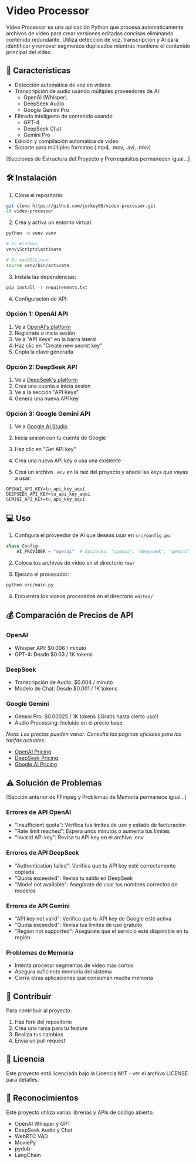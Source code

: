 # Video Processor

Video Processor es una aplicación Python que procesa automáticamente archivos de video para crear versiones editadas concisas eliminando contenido redundante. Utiliza detección de voz, transcripción y AI para identificar y remover segmentos duplicados mientras mantiene el contenido principal del video.

## 🚀 Características
- Detección automática de voz en videos
- Transcripción de audio usando múltiples proveedores de AI:
  - OpenAI (Whisper)
  - DeepSeek Audio
  - Google Gemini Pro
- Filtrado inteligente de contenido usando:
  - GPT-4
  - DeepSeek Chat
  - Gemini Pro
- Edición y compilación automática de video
- Soporte para múltiples formatos (.mp4, .mov, .avi, .mkv)

[Secciones de Estructura del Proyecto y Prerrequisitos permanecen igual...]

## 🛠️ Instalación

1. Clona el repositorio:
```bash
git clone https://github.com/jerkey06/video-processor.git
cd video-processor
```

2. Crea y activa un entorno virtual:
```bash
python -m venv venv

# En Windows:
venv\Scripts\activate

# En macOS/Linux:
source venv/bin/activate
```

3. Instala las dependencias:
```bash
pip install -r requirements.txt
```

4. Configuración de API:

### Opción 1: OpenAI API
1. Ve a [OpenAI's platform](https://platform.openai.com/account/api-keys)
2. Regístrate o inicia sesión
3. Ve a "API Keys" en la barra lateral
4. Haz clic en "Create new secret key"
5. Copia la clave generada

### Opción 2: DeepSeek API
1. Ve a [DeepSeek's platform](https://platform.deepseek.com/)
2. Crea una cuenta e inicia sesión
3. Ve a la sección "API Keys"
4. Genera una nueva API key

### Opción 3: Google Gemini API
1. Ve a [Google AI Studio](https://makersuite.google.com/app/apikey)
2. Inicia sesión con tu cuenta de Google
3. Haz clic en "Get API key"
4. Crea una nueva API key o usa una existente

5. Crea un archivo `.env` en la raíz del proyecto y añade las keys que vayas a usar:
```
OPENAI_API_KEY=tu_api_key_aquí
DEEPSEEK_API_KEY=tu_api_key_aquí
GEMINI_API_KEY=tu_api_key_aquí
```

## 💻 Uso

1. Configura el proveedor de AI que deseas usar en `src/config.py`:
```python
class Config:
    AI_PROVIDER = "openai"  # Opciones: "openai", "deepseek", "gemini"
```

2. Coloca tus archivos de video en el directorio `raw/`

3. Ejecuta el procesador:
```bash
python src/main.py
```

4. Encuentra los videos procesados en el directorio `edited/`

## 💰 Comparación de Precios de API

### OpenAI
- Whisper API: $0.006 / minuto
- GPT-4: Desde $0.03 / 1K tokens

### DeepSeek
- Transcripción de Audio: $0.004 / minuto
- Modelo de Chat: Desde $0.001 / 1K tokens

### Google Gemini
- Gemini Pro: $0.00025 / 1K tokens (¡Gratis hasta cierto uso!)
- Audio Processing: Incluido en el precio base

*Nota: Los precios pueden variar. Consulta las páginas oficiales para las tarifas actuales:*
- [OpenAI Pricing](https://openai.com/pricing)
- [DeepSeek Pricing](https://platform.deepseek.com/pricing)
- [Google AI Pricing](https://ai.google.dev/pricing)

## ⚠️ Solución de Problemas

[Sección anterior de FFmpeg y Problemas de Memoria permanece igual...]

### Errores de API OpenAI
- "Insufficient quota": Verifica tus límites de uso y estado de facturación
- "Rate limit reached": Espera unos minutos o aumenta tus límites
- "Invalid API key": Revisa tu API key en el archivo .env

### Errores de API DeepSeek
- "Authentication failed": Verifica que tu API key esté correctamente copiada
- "Quota exceeded": Revisa tu saldo en DeepSeek
- "Model not available": Asegúrate de usar los nombres correctos de modelos

### Errores de API Gemini
- "API key not valid": Verifica que tu API key de Google esté activa
- "Quota exceeded": Revisa tus límites de uso gratuito
- "Region not supported": Asegúrate que el servicio esté disponible en tu región

### Problemas de Memoria
- Intenta procesar segmentos de video más cortos
- Asegura suficiente memoria del sistema
- Cierra otras aplicaciones que consuman mucha memoria

## 🤝 Contribuir

Para contribuir al proyecto:

1. Haz fork del repositorio
2. Crea una rama para tu feature
3. Realiza tus cambios
4. Envía un pull request

## 📄 Licencia

Este proyecto está licenciado bajo la Licencia MIT - ver el archivo LICENSE para detalles.

## 🌟 Reconocimientos

Este proyecto utiliza varias librerías y APIs de código abierto:
- OpenAI Whisper y GPT
- DeepSeek Audio y Chat
- WebRTC VAD
- MoviePy
- pydub
- LangChain

